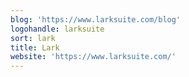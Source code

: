 ```yaml
---
blog: 'https://www.larksuite.com/blog'
logohandle: larksuite
sort: lark
title: Lark
website: 'https://www.larksuite.com/'
---
```

